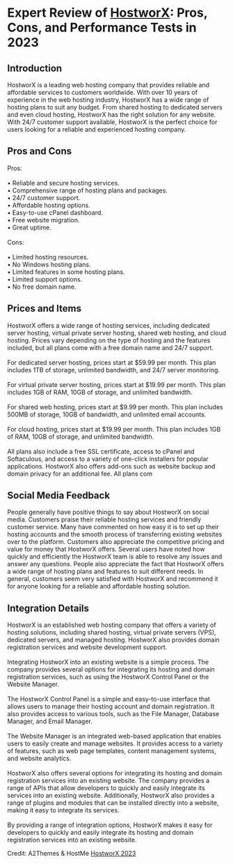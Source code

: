 <h1>Expert Review of <a href="https://a2themes.com/hostworx-reviews">HostworX</a>: Pros, Cons, and Performance Tests in 2023</h1>
<h2>Introduction</h2>
HostworX is a leading web hosting company that provides reliable and affordable services to customers worldwide. With over 10 years of experience in the web hosting industry, HostworX has a wide range of hosting plans to suit any budget. From shared hosting to dedicated servers and even cloud hosting, HostworX has the right solution for any website. With 24/7 customer support available, HostworX is the perfect choice for users looking for a reliable and experienced hosting company.
<h2>Pros and Cons</h2>
Pros:<br><br>• Reliable and secure hosting services.<br>• Comprehensive range of hosting plans and packages.<br>• 24/7 customer support.<br>• Affordable hosting options.<br>• Easy-to-use cPanel dashboard.<br>• Free website migration.<br>• Great uptime.<br><br>Cons:<br><br>• Limited hosting resources.<br>• No Windows hosting plans.<br>• Limited features in some hosting plans.<br>• Limited support options.<br>• No free domain name.
<h2>Prices and Items</h2>
HostworX offers a wide range of hosting services, including dedicated server hosting, virtual private server hosting, shared web hosting, and cloud hosting. Prices vary depending on the type of hosting and the features included, but all plans come with a free domain name and 24/7 support.<br><br>For dedicated server hosting, prices start at $59.99 per month. This plan includes 1TB of storage, unlimited bandwidth, and 24/7 server monitoring.<br><br>For virtual private server hosting, prices start at $19.99 per month. This plan includes 1GB of RAM, 10GB of storage, and unlimited bandwidth.<br><br>For shared web hosting, prices start at $9.99 per month. This plan includes 500MB of storage, 10GB of bandwidth, and unlimited email accounts.<br><br>For cloud hosting, prices start at $19.99 per month. This plan includes 1GB of RAM, 10GB of storage, and unlimited bandwidth.<br><br>All plans also include a free SSL certificate, access to cPanel and Softaculous, and access to a variety of one-click installers for popular applications. HostworX also offers add-ons such as website backup and domain privacy for an additional fee. All plans com
<h2>Social Media Feedback</h2>
People generally have positive things to say about HostworX on social media. Customers praise their reliable hosting services and friendly customer service. Many have commented on how easy it is to set up their hosting accounts and the smooth process of transferring existing websites over to the platform. Customers also appreciate the competitive pricing and value for money that HostworX offers. Several users have noted how quickly and efficiently the HostworX team is able to resolve any issues and answer any questions. People also appreciate the fact that HostworX offers a wide range of hosting plans and features to suit different needs. In general, customers seem very satisfied with HostworX and recommend it for anyone looking for a reliable and affordable hosting solution.
<h2>Integration Details</h2>
HostworX is an established web hosting company that offers a variety of hosting solutions, including shared hosting, virtual private servers (VPS), dedicated servers, and managed hosting. HostworX also provides domain registration services and website development support.<br><br>Integrating HostworX into an existing website is a simple process. The company provides several options for integrating its hosting and domain registration services, such as using the HostworX Control Panel or the Website Manager.<br><br>The HostworX Control Panel is a simple and easy-to-use interface that allows users to manage their hosting account and domain registration. It also provides access to various tools, such as the File Manager, Database Manager, and Email Manager.<br><br>The Website Manager is an integrated web-based application that enables users to easily create and manage websites. It provides access to a variety of features, such as web page templates, content management systems, and website analytics.<br><br>HostworX also offers several options for integrating its hosting and domain registration services into an existing website. The company provides a range of APIs that allow developers to quickly and easily integrate its services into an existing website. Additionally, HostworX also provides a range of plugins and modules that can be installed directly into a website, making it easy to integrate its services.<br><br>By providing a range of integration options, HostworX makes it easy for developers to quickly and easily integrate its hosting and domain registration services into an existing website.
<p>Credit: A2Themes & HostMe <a href="https://a2themes.com/hostworx-reviews">HostworX 2023</a></p>